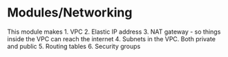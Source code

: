 # Modules/Networking

This module makes
    1. VPC
    2. Elastic IP address
    3. NAT gateway - so things inside the VPC can reach the internet
    4. Subnets in the VPC. Both private and public
    5. Routing tables
    6. Security groups
